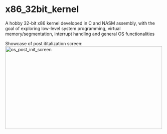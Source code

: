 # x86_32bit_kernel

A hobby 32-bit x86 kernel developed in C and NASM assembly, with the goal of exploring low-level system programming, virtual memory/segmentation, interrupt handling and general OS functionalities

Showcase of post ititalization screen:
<img width="500" height="264" alt="os_post_init_screen" src="https://github.com/user-attachments/assets/f5ce37cb-a192-4285-a25b-7c9ee76bd2da" />
